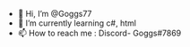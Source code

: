 - 👋 Hi, I’m @Goggs77
- 🌱 I’m currently learning c#, html
- 📫 How to reach me : Discord- Goggs#7869

<!---
Goggs77/Goggs77 is a ✨ special ✨ repository because its `README.md` (this file) appears on your GitHub profile.
You can click the Preview link to take a look at your changes.
--->
